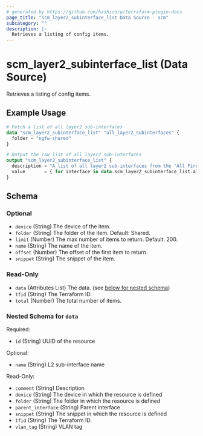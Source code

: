 ```yaml
---
# generated by https://github.com/hashicorp/terraform-plugin-docs
page_title: "scm_layer2_subinterface_list Data Source - scm"
subcategory: ""
description: |-
  Retrieves a listing of config items.
---
```


# scm_layer2_subinterface_list (Data Source)

Retrieves a listing of config items.

## Example Usage

```terraform
# Fetch a list of all layer2 sub-interfaces
data "scm_layer2_subinterface_list" "all_layer2_subinterfaces" {
  folder = "ngfw-shared"
}

# Output the raw list of all layer2 sub-interfaces
output "scm_layer2_subinterface_list" {
  description = "A list of all layer2 sub-interfaces from the 'All Firewalls' folder."
  value       = { for interface in data.scm_layer2_subinterface_list.all_layer2_subinterfaces.data : interface.name => interface }
}
```

<!-- schema generated by tfplugindocs -->
## Schema

### Optional

- `device` (String) The device of the item.
- `folder` (String) The folder of the item. Default: Shared.
- `limit` (Number) The max number of items to return. Default: 200.
- `name` (String) The name of the item.
- `offset` (Number) The offset of the first item to return.
- `snippet` (String) The snippet of the item.

### Read-Only

- `data` (Attributes List) The data. (see [below for nested schema](#nestedatt--data))
- `tfid` (String) The Terraform ID.
- `total` (Number) The total number of items.

<a id="nestedatt--data"></a>
### Nested Schema for `data`

Required:

- `id` (String) UUID of the resource

Optional:

- `name` (String) L2 sub-interface name

Read-Only:

- `comment` (String) Description
- `device` (String) The device in which the resource is defined
- `folder` (String) The folder in which the resource is defined
- `parent_interface` (String) Parent interface
- `snippet` (String) The snippet in which the resource is defined
- `tfid` (String) The Terraform ID.
- `vlan_tag` (String) VLAN tag
